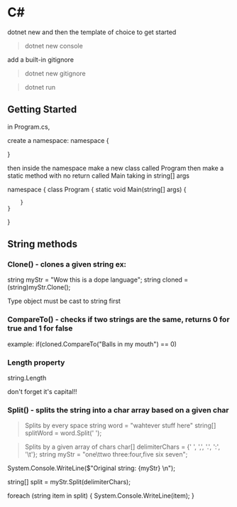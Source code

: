 # C#

dotnet new and then the template of choice to get started

> dotnet new console 


add a built-in gitignore
> dotnet new gitignore


> dotnet run

## Getting Started 
in Program.cs,

create a namespace:
namespace <whatever> 
{

}


then inside the namespace make a new class called Program
then make a static method with no return called Main taking in string[] args

namespace <whatever> 
{
    class Program
    {
        static void Main(string[] args)
        {

        }
    }
}


## String methods
### Clone() - clones a given string ex:
 
string myStr = "Wow this is a dope language";
string cloned = (string)myStr.Clone();

Type object must be cast to string first



### CompareTo() - checks if two strings are the same, returns 0 for true and 1 for false

example:
 if(cloned.CompareTo("Balls in my mouth") == 0)


### Length property
string.Length

don't forget it's capital!!



### Split() - splits the string into a char array based on a given char

> Splits by every space
string word = "wahtever stuff here"
string[] splitWord = word.Split(' ');


> Splits by a given array of chars
char[] delimiterChars = {' ', ',', '.', ':', '\t'};
string myStr = "one\ttwo three:four,five six seven";

System.Console.WriteLine($"Original string: {myStr} \n");

string[] split = myStr.Split(delimiterChars);

foreach (string item in split)
{
    System.Console.WriteLine(item);
}









